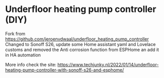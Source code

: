 # Underfloor heating pump controller (DIY)
Fork from https://github.com/jeroenvdwaal/underfloor_heating_pump_controller
Changed to Sonoff S26, update some Home assistant yaml and Lovelace customs and removed the Anti corrosion function from ESPHome an add it in HA automation

More info check the site: https://www.techjunky.nl/2022/01/14/underfloor-heating-pump-controller-with-sonoff-s26-and-esphome/
